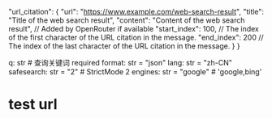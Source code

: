  "url_citation": {
          "url": "https://www.example.com/web-search-result",
          "title": "Title of the web search result",
          "content": "Content of the web search result", // Added by OpenRouter if available
          "start_index": 100, // The index of the first character of the URL citation in the message.
          "end_index": 200 // The index of the last character of the URL citation in the message.
        }
      }
 
q: str # 查询关键词 required
format: str = "json"
lang: str = "zh-CN"
safesearch: str = "2" # StrictMode 2
engines: str = "google" # 'google,bing'


# test url